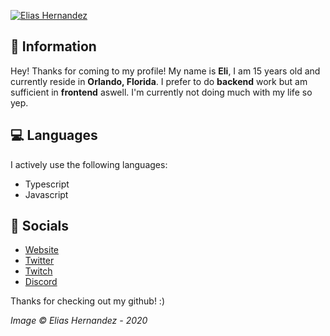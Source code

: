 [![Elias Hernandez](https://eli.fail/f/background_personal_banner.png)](https://eli.fail)

## 👋 Information
Hey! Thanks for coming to my profile! My name is **Eli**, I am 15 years old and currently reside in **Orlando, Florida**. I prefer to do **backend** work but am sufficient in **frontend** aswell. I'm currently not doing much with my life so yep.

## 💻 Languages
I actively use the following languages:
- Typescript
- Javascript

## 🔗 Socials
- [Website](https://eli.fail/)
- [Twitter](https://eli.fail/twitter)
- [Twitch](https://eli.fail/twitch)
- [Discord](https://eli.fail/discord)

Thanks for checking out my github! :)

*Image © Elias Hernandez - 2020*
